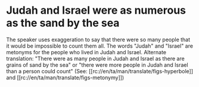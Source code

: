 # Judah and Israel were as numerous as the sand by the sea

The speaker uses exaggeration to say that there were so many people that it would be impossible to count them all. The words "Judah" and "Israel" are metonyms for the people who lived in Judah and Israel. Alternate translation: "There were as many people in Judah and Israel as there are grains of sand by the sea" or "there were more people in Judah and Israel than a person could count" (See: [[rc://en/ta/man/translate/figs-hyperbole]] and [[rc://en/ta/man/translate/figs-metonymy]])

